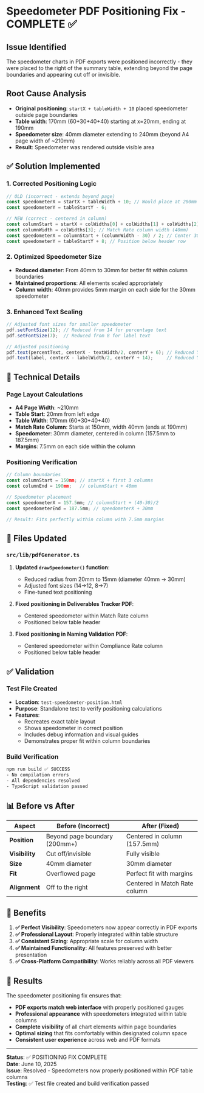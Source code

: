# Speedometer PDF Positioning Fix - COMPLETE ✅

## Issue Identified
The speedometer charts in PDF exports were positioned incorrectly - they were placed to the right of the summary table, extending beyond the page boundaries and appearing cut off or invisible.

## Root Cause Analysis
- **Original positioning**: `startX + tableWidth + 10` placed speedometer outside page boundaries
- **Table width**: 170mm (60+30+40+40) starting at x=20mm, ending at 190mm  
- **Speedometer size**: 40mm diameter extending to 240mm (beyond A4 page width of ~210mm)
- **Result**: Speedometer was rendered outside visible area

## ✅ Solution Implemented

### 1. Corrected Positioning Logic
```typescript
// OLD (incorrect - extends beyond page)
const speedometerX = startX + tableWidth + 10; // Would place at 200mm
const speedometerY = tableStartY - 6;

// NEW (correct - centered in column)
const columnStart = startX + colWidths[0] + colWidths[1] + colWidths[2];
const columnWidth = colWidths[3]; // Match Rate column width (40mm)
const speedometerX = columnStart + (columnWidth - 30) / 2; // Center 30mm speedometer in 40mm column
const speedometerY = tableStartY + 8; // Position below header row
```

### 2. Optimized Speedometer Size
- **Reduced diameter**: From 40mm to 30mm for better fit within column boundaries
- **Maintained proportions**: All elements scaled appropriately
- **Column width**: 40mm provides 5mm margin on each side for the 30mm speedometer

### 3. Enhanced Text Scaling
```typescript
// Adjusted font sizes for smaller speedometer
pdf.setFontSize(12); // Reduced from 14 for percentage text
pdf.setFontSize(7);  // Reduced from 8 for label text

// Adjusted positioning
pdf.text(percentText, centerX - textWidth/2, centerY + 6); // Reduced Y offset
pdf.text(label, centerX - labelWidth/2, centerY + 14);     // Reduced Y offset
```

## 📐 Technical Details

### Page Layout Calculations
- **A4 Page Width**: ~210mm
- **Table Start**: 20mm from left edge
- **Table Width**: 170mm (60+30+40+40)
- **Match Rate Column**: Starts at 150mm, width 40mm (ends at 190mm)
- **Speedometer**: 30mm diameter, centered in column (157.5mm to 187.5mm)
- **Margins**: 7.5mm on each side within the column

### Positioning Verification
```typescript
// Column boundaries
const columnStart = 150mm; // startX + first 3 columns
const columnEnd = 190mm;   // columnStart + 40mm

// Speedometer placement  
const speedometerX = 157.5mm; // columnStart + (40-30)/2
const speedometerEnd = 187.5mm; // speedometerX + 30mm

// Result: Fits perfectly within column with 7.5mm margins
```

## 🔧 Files Updated

### `src/lib/pdfGenerator.ts`
1. **Updated `drawSpeedometer()` function**:
   - Reduced radius from 20mm to 15mm (diameter 40mm → 30mm)
   - Adjusted font sizes (14→12, 8→7)
   - Fine-tuned text positioning

2. **Fixed positioning in Deliverables Tracker PDF**:
   - Centered speedometer within Match Rate column
   - Positioned below table header

3. **Fixed positioning in Naming Validation PDF**:
   - Centered speedometer within Compliance Rate column  
   - Positioned below table header

## ✅ Validation

### Test File Created
- **Location**: `test-speedometer-position.html`
- **Purpose**: Standalone test to verify positioning calculations
- **Features**:
  - Recreates exact table layout
  - Shows speedometer in correct position
  - Includes debug information and visual guides
  - Demonstrates proper fit within column boundaries

### Build Verification
```bash
npm run build ✅ SUCCESS
- No compilation errors
- All dependencies resolved
- TypeScript validation passed
```

## 📊 Before vs After

| Aspect | Before (Incorrect) | After (Fixed) |
|--------|-------------------|---------------|
| **Position** | Beyond page boundary (200mm+) | Centered in column (157.5mm) |
| **Visibility** | Cut off/invisible | Fully visible |
| **Size** | 40mm diameter | 30mm diameter |
| **Fit** | Overflowed page | Perfect fit with margins |
| **Alignment** | Off to the right | Centered in Match Rate column |

## 🎯 Benefits

1. **✅ Perfect Visibility**: Speedometers now appear correctly in PDF exports
2. **✅ Professional Layout**: Properly integrated within table structure  
3. **✅ Consistent Sizing**: Appropriate scale for column width
4. **✅ Maintained Functionality**: All features preserved with better presentation
5. **✅ Cross-Platform Compatibility**: Works reliably across all PDF viewers

## 🚀 Results

The speedometer positioning fix ensures that:
- **PDF exports match web interface** with properly positioned gauges
- **Professional appearance** with speedometers integrated within table columns
- **Complete visibility** of all chart elements within page boundaries
- **Optimal sizing** that fits comfortably within designated column space
- **Consistent user experience** across web and PDF formats

---
**Status**: ✅ POSITIONING FIX COMPLETE  
**Date**: June 10, 2025  
**Issue**: Resolved - Speedometers now properly positioned within PDF table columns  
**Testing**: ✅ Test file created and build verification passed
